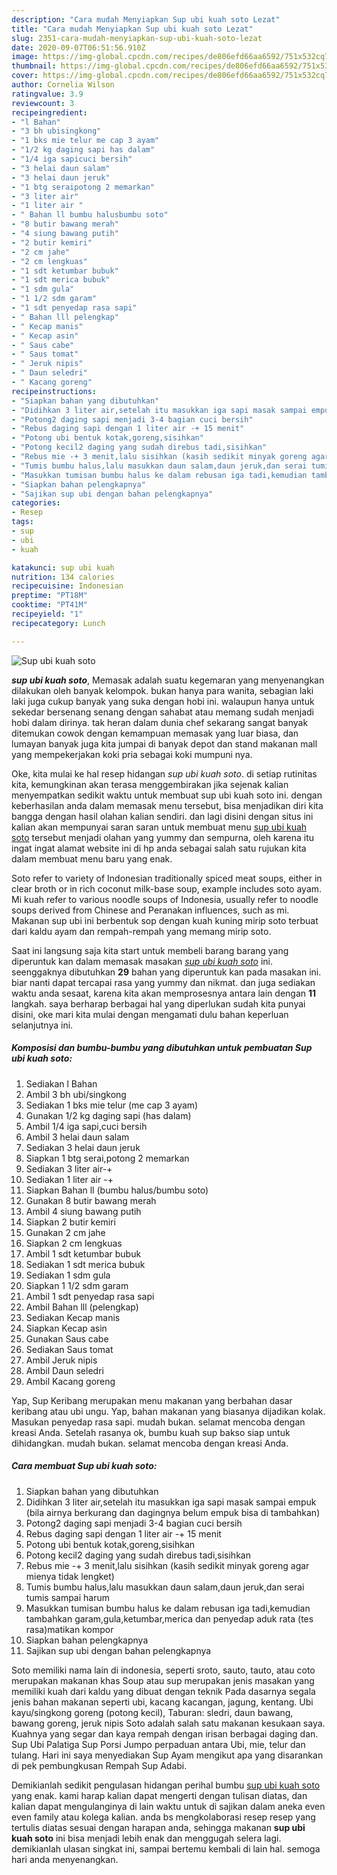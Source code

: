 ```yaml
---
description: "Cara mudah Menyiapkan Sup ubi kuah soto Lezat"
title: "Cara mudah Menyiapkan Sup ubi kuah soto Lezat"
slug: 2351-cara-mudah-menyiapkan-sup-ubi-kuah-soto-lezat
date: 2020-09-07T06:51:56.910Z
image: https://img-global.cpcdn.com/recipes/de806efd66aa6592/751x532cq70/sup-ubi-kuah-soto-foto-resep-utama.jpg
thumbnail: https://img-global.cpcdn.com/recipes/de806efd66aa6592/751x532cq70/sup-ubi-kuah-soto-foto-resep-utama.jpg
cover: https://img-global.cpcdn.com/recipes/de806efd66aa6592/751x532cq70/sup-ubi-kuah-soto-foto-resep-utama.jpg
author: Cornelia Wilson
ratingvalue: 3.9
reviewcount: 3
recipeingredient:
- "l Bahan"
- "3 bh ubisingkong"
- "1 bks mie telur me cap 3 ayam"
- "1/2 kg daging sapi has dalam"
- "1/4 iga sapicuci bersih"
- "3 helai daun salam"
- "3 helai daun jeruk"
- "1 btg seraipotong 2 memarkan"
- "3 liter air"
- "1 liter air "
- " Bahan ll bumbu halusbumbu soto"
- "8 butir bawang merah"
- "4 siung bawang putih"
- "2 butir kemiri"
- "2 cm jahe"
- "2 cm lengkuas"
- "1 sdt ketumbar bubuk"
- "1 sdt merica bubuk"
- "1 sdm gula"
- "1 1/2 sdm garam"
- "1 sdt penyedap rasa sapi"
- " Bahan lll pelengkap"
- " Kecap manis"
- " Kecap asin"
- " Saus cabe"
- " Saus tomat"
- " Jeruk nipis"
- " Daun seledri"
- " Kacang goreng"
recipeinstructions:
- "Siapkan bahan yang dibutuhkan"
- "Didihkan 3 liter air,setelah itu masukkan iga sapi masak sampai empuk (bila airnya berkurang dan dagingnya belum empuk bisa di tambahkan)"
- "Potong2 daging sapi menjadi 3-4 bagian cuci bersih"
- "Rebus daging sapi dengan 1 liter air -+ 15 menit"
- "Potong ubi bentuk kotak,goreng,sisihkan"
- "Potong kecil2 daging yang sudah direbus tadi,sisihkan"
- "Rebus mie -+ 3 menit,lalu sisihkan (kasih sedikit minyak goreng agar mienya tidak lengket)"
- "Tumis bumbu halus,lalu masukkan daun salam,daun jeruk,dan serai tumis sampai harum"
- "Masukkan tumisan bumbu halus ke dalam rebusan iga tadi,kemudian tambahkan garam,gula,ketumbar,merica dan penyedap aduk rata (tes rasa)matikan kompor"
- "Siapkan bahan pelengkapnya"
- "Sajikan sup ubi dengan bahan pelengkapnya"
categories:
- Resep
tags:
- sup
- ubi
- kuah

katakunci: sup ubi kuah 
nutrition: 134 calories
recipecuisine: Indonesian
preptime: "PT18M"
cooktime: "PT41M"
recipeyield: "1"
recipecategory: Lunch

---
```



![Sup ubi kuah soto](https://img-global.cpcdn.com/recipes/de806efd66aa6592/751x532cq70/sup-ubi-kuah-soto-foto-resep-utama.jpg)

<b><i>sup ubi kuah soto</i></b>, Memasak adalah suatu kegemaran yang menyenangkan dilakukan oleh banyak kelompok. bukan hanya para wanita, sebagian laki laki juga cukup banyak yang suka dengan hobi ini. walaupun hanya untuk sekedar bersenang senang dengan sahabat atau memang sudah menjadi hobi dalam dirinya. tak heran dalam dunia chef sekarang sangat banyak ditemukan cowok dengan kemampuan memasak yang luar biasa, dan lumayan banyak juga kita jumpai di banyak depot dan stand makanan mall yang mempekerjakan koki pria sebagai koki mumpuni nya.

Oke, kita mulai ke hal resep hidangan <i>sup ubi kuah soto</i>. di setiap rutinitas kita, kemungkinan akan terasa menggembirakan jika sejenak kalian menyempatkan sedikit waktu untuk membuat sup ubi kuah soto ini. dengan keberhasilan anda dalam memasak menu tersebut, bisa menjadikan diri kita bangga dengan hasil olahan kalian sendiri. dan lagi disini dengan situs ini kalian akan mempunyai saran saran untuk membuat menu <u>sup ubi kuah soto</u> tersebut menjadi olahan yang yummy dan sempurna, oleh karena itu ingat ingat alamat website ini di hp anda sebagai salah satu rujukan kita dalam membuat menu baru yang enak.

Soto refer to variety of Indonesian traditionally spiced meat soups, either in clear broth or in rich coconut milk-base soup, example includes soto ayam. Mi kuah refer to various noodle soups of Indonesia, usually refer to noodle soups derived from Chinese and Peranakan influences, such as mi. Makanan sup ubi ini berbentuk sop dengan kuah kuning mirip soto terbuat dari kaldu ayam dan rempah-rempah yang memang mirip soto.


Saat ini langsung saja kita start untuk membeli barang barang yang diperuntuk kan dalam memasak masakan <u><i>sup ubi kuah soto</i></u> ini. seenggaknya dibutuhkan <b>29</b> bahan yang diperuntuk kan pada masakan ini. biar nanti dapat tercapai rasa yang yummy dan nikmat. dan juga sediakan waktu anda sesaat, karena kita akan memprosesnya antara lain dengan <b>11</b> langkah. saya berharap berbagai hal yang diperlukan sudah kita punyai disini, oke mari kita mulai dengan mengamati dulu bahan keperluan selanjutnya ini.

<!--inarticleads1-->

##### Komposisi dan bumbu-bumbu yang dibutuhkan untuk pembuatan Sup ubi kuah soto:

1. Sediakan l Bahan
1. Ambil 3 bh ubi/singkong
1. Sediakan 1 bks mie telur (me cap 3 ayam)
1. Gunakan 1/2 kg daging sapi (has dalam)
1. Ambil 1/4 iga sapi,cuci bersih
1. Ambil 3 helai daun salam
1. Sediakan 3 helai daun jeruk
1. Siapkan 1 btg serai,potong 2 memarkan
1. Sediakan 3 liter air-+
1. Sediakan 1 liter air -+
1. Siapkan  Bahan ll (bumbu halus/bumbu soto)
1. Gunakan 8 butir bawang merah
1. Ambil 4 siung bawang putih
1. Siapkan 2 butir kemiri
1. Gunakan 2 cm jahe
1. Siapkan 2 cm lengkuas
1. Ambil 1 sdt ketumbar bubuk
1. Sediakan 1 sdt merica bubuk
1. Sediakan 1 sdm gula
1. Siapkan 1 1/2 sdm garam
1. Ambil 1 sdt penyedap rasa sapi
1. Ambil  Bahan lll (pelengkap)
1. Sediakan  Kecap manis
1. Siapkan  Kecap asin
1. Gunakan  Saus cabe
1. Sediakan  Saus tomat
1. Ambil  Jeruk nipis
1. Ambil  Daun seledri
1. Ambil  Kacang goreng


Yap, Sup Keribang merupakan menu makanan yang berbahan dasar keribang atau ubi ungu. Yap, bahan makanan yang biasanya dijadikan kolak. Masukan penyedap rasa sapi. mudah bukan. selamat mencoba dengan kreasi Anda. Setelah rasanya ok, bumbu kuah sup bakso siap untuk dihidangkan. mudah bukan. selamat mencoba dengan kreasi Anda. 

<!--inarticleads2-->

##### Cara membuat Sup ubi kuah soto:

1. Siapkan bahan yang dibutuhkan
1. Didihkan 3 liter air,setelah itu masukkan iga sapi masak sampai empuk (bila airnya berkurang dan dagingnya belum empuk bisa di tambahkan)
1. Potong2 daging sapi menjadi 3-4 bagian cuci bersih
1. Rebus daging sapi dengan 1 liter air -+ 15 menit
1. Potong ubi bentuk kotak,goreng,sisihkan
1. Potong kecil2 daging yang sudah direbus tadi,sisihkan
1. Rebus mie -+ 3 menit,lalu sisihkan (kasih sedikit minyak goreng agar mienya tidak lengket)
1. Tumis bumbu halus,lalu masukkan daun salam,daun jeruk,dan serai tumis sampai harum
1. Masukkan tumisan bumbu halus ke dalam rebusan iga tadi,kemudian tambahkan garam,gula,ketumbar,merica dan penyedap aduk rata (tes rasa)matikan kompor
1. Siapkan bahan pelengkapnya
1. Sajikan sup ubi dengan bahan pelengkapnya


Soto memiliki nama lain di indonesia, seperti sroto, sauto, tauto, atau coto merupakan makanan khas Soup atau sup merupakan jenis masakan yang memiliki kuah dari kaldu yang dibuat dengan teknik Pada dasarnya segala jenis bahan makanan seperti ubi, kacang kacangan, jagung, kentang. Ubi kayu/singkong goreng (potong kecil), Taburan: sledri, daun bawang, bawang goreng, jeruk nipis Soto adalah salah satu makanan kesukaan saya. Kuahnya yang segar dan kaya rempah dengan irisan berbagai daging dan. Sup Ubi Palatiga Sup Porsi Jumpo perpaduan antara Ubi, mie, telur dan tulang. Hari ini saya menyediakan Sup Ayam mengikut apa yang disarankan di pek pembungkusan Rempah Sup Adabi. 

Demikianlah sedikit pengulasan hidangan perihal bumbu <u>sup ubi kuah soto</u> yang enak. kami harap kalian dapat mengerti dengan tulisan diatas, dan kalian dapat mengulanginya di lain waktu untuk di sajikan dalam aneka even even family atau kolega kalian. anda bs mengkolaborasi resep resep yang tertulis diatas sesuai dengan harapan anda, sehingga makanan <b>sup ubi kuah soto</b> ini bisa menjadi lebih enak dan menggugah selera lagi. demikianlah ulasan singkat ini, sampai bertemu kembali di lain hal. semoga hari anda menyenangkan.
